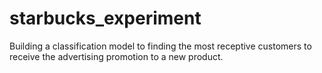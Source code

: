 # starbucks_experiment
Building a classification model to finding the most receptive customers to receive the advertising promotion to a new product.
